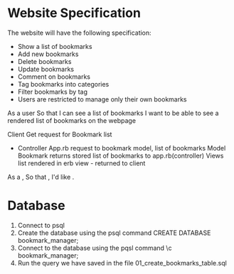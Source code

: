# Website Specification

The website will have the following specification:

- Show a list of bookmarks
- Add new bookmarks
- Delete bookmarks
- Update bookmarks
- Comment on bookmarks
- Tag bookmarks into categories
- Filter bookmarks by tag
- Users are restricted to manage only their own bookmarks

As a user
So that I can see a list of bookmarks
I want to be able to see a rendered list of bookmarks on the webpage

Client
   Get request for Bookmark list
- Controller
      App.rb request to bookmark model, list of bookmarks
               Model
                 Bookmark returns stored list of bookmarks to app.rb(controller)
                     Views
                       list rendered in erb view - returned to client 

As a <Stakeholder>,
So that <Motivation>,
I'd like <Task>.


# Database
1. Connect to psql
2. Create the database using the psql command CREATE DATABASE bookmark_manager;
3. Connect to the database using the pqsl command \c bookmark_manager;
4. Run the query we have saved in the file 01_create_bookmarks_table.sql
